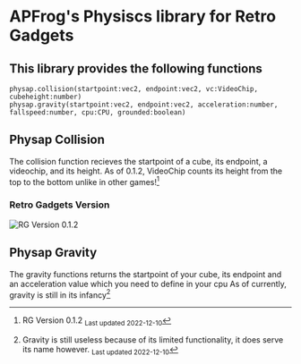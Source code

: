 # APFrog's Physiscs library for Retro Gadgets
## This library provides the following functions
```
physap.collision(startpoint:vec2, endpoint:vec2, vc:VideoChip, cubeheight:number)
physap.gravity(startpoint:vec2, endpoint:vec2, acceleration:number, fallspeed:number, cpu:CPU, grounded:boolean)
```
## Physap Collision
The collision function recieves the startpoint of a cube, its endpoint, a videochip, and its height.
As of 0.1.2, VideoChip counts its height from the top to the bottom unlike in other games![^collision]
### Retro Gadgets Version
![RG Version 0.1.2](https://apfrog.github.io/images/forprojects/currentver.png)

## Physap Gravity
The gravity functions returns the startpoint of your cube, its endpoint and an acceleration value which you need to define in your cpu
As of currently, gravity is still in its infancy[^gravity]

[^collision]: RG Version 0.1.2 <sub>Last updated 2022-12-10</sub>
[^gravity]: Gravity is still useless because of its limited functionality, it does serve its name however. <sub>Last updated 2022-12-10</sub>